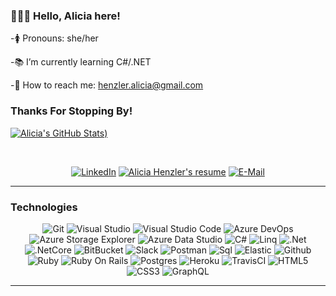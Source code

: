 ### 🙋🏻‍♀️ Hello, Alicia here!

-🚺 Pronouns: she/her

-📚 I’m currently learning C#/.NET

-📧 How to reach me: henzler.alicia@gmail.com

### Thanks For Stopping By!


[![Alicia's GitHub Stats](https://github-readme-stats.vercel.app/api?username=ahenzler&show_icons=true&theme=dracula))](https://github.com/ahenzler/github-readme-stats)

<br>
<p align="center">
  <a href="https://www.linkedin.com/in/alicia-henzler/"><img alt="LinkedIn" src="https://img.shields.io/badge/view%20my-linkedin-black?style=for-the-badge"/></a>
  <a href="https://www.canva.com/design/DAEmKeiek-c/ZydhPFdUMvRXAkXmRfFTFg/view?utm_content=DAEmKeiek-c&utm_campaign=designshare&utm_medium=link&utm_source=publishsharelink"><img alt="Alicia Henzler's resume" src="https://img.shields.io/badge/view%20my-resume-black?style=for-the-badge"/></a>
  <a href="mailto: aliciahenzler@outlook.com"><img alt="E-Mail" src="https://img.shields.io/badge/contact%20via-email-black?style=for-the-badge"/></a>
</p> 



<hr>

### Technologies  

<p align="center">

  <img alt="Git" src="https://img.shields.io/badge/Git-flat--square?logo=git&style=for-the-badge&color=black"/>
  <img alt="Visual Studio" src="https://img.shields.io/badge/Visual_Studio-flat--square?logo=VisualStudio&style=for-the-badge&color=black"/>
  <img alt="Visual Studio Code" src="https://img.shields.io/badge/Visual_Studio_Code-flat--square?logo=visualstudiocode&style=for-the-badge&color=black"/>
  <img alt="Azure DevOps" src="https://img.shields.io/badge/Azure_DevOps-flat--square?logo=azuredevops&style=for-the-badge&color=black"/>
  <img alt="Azure Storage Explorer" src="https://img.shields.io/badge/Azure_Storage_Explorer-flat--square?logo=Azure&style=for-the-badge&color=black"/>
  <img alt="Azure Data Studio" src="https://img.shields.io/badge/Azure_Data_Studio-flat--square?logo=AzureDataStudio&style=for-the-badge&color=black"/>
  <img alt="C#" src="https://img.shields.io/badge/C%23-flat--square?logo=codecrafters&style=for-the-badge&color=black"/>
  <img alt="Linq" src="https://img.shields.io/badge/Linq-flat--square?logo=Linq&style=for-the-badge&color=black"/>
  <img alt=".Net" src="https://img.shields.io/badge/.Net-flat--square?logo=.Net&style=for-the-badge&color=black"/>
  <img alt=".NetCore" src="https://img.shields.io/badge/.NetCore-flat--square?logo=.NetCore&style=for-the-badge&color=black"/>
  <img alt="BitBucket" src="https://img.shields.io/badge/BitBucket-flat--square?logo=BitBucket&style=for-the-badge&color=black"/>
  <img alt="Slack" src="https://img.shields.io/badge/Slack-flat--square?logo=Slack&style=for-the-badge&color=black"/>
  <img alt="Postman" src="https://img.shields.io/badge/Postman-flat--square?logo=Postman&style=for-the-badge&color=black"/>
  <img alt="Sql" src="https://img.shields.io/badge/Sql-flat--square?logo=Sql&style=for-the-badge&color=black"/>
  <img alt="Elastic" src="https://img.shields.io/badge/Elastic-flat--square?logo=Elastic&style=for-the-badge&color=black"/>
  <img alt="Github" src="https://img.shields.io/badge/Github-flat--square?logo=Github&style=for-the-badge&color=black"/>
  <img alt="Ruby" src="https://img.shields.io/badge/Ruby-flat--square?logo=ruby&style=for-the-badge&color=black"/>
  <img alt="Ruby On Rails" src="https://img.shields.io/badge/Ruby_On_Rails-flat--square?logo=ruby-on-rails&style=for-the-badge&color=black"/>
  <img alt="Postgres" src ="https://img.shields.io/badge/Postgres-flat--square?logo=postgres&style=for-the-badge&color=black"/>
  <img alt="Heroku" src="https://img.shields.io/badge/Heroku-flat--square?logo=heroku&style=for-the-badge&color=black"/>
  <img alt="TravisCI" src="https://img.shields.io/badge/TravisCI-flat--square?logo=travisci&style=for-the-badge&color=black"/>
  <img alt="HTML5" src="https://img.shields.io/badge/HTML5-flat--square?logo=html5&style=for-the-badge&color=black"/>
  <img alt="CSS3" src="https://img.shields.io/badge/CSS3-flat--square?logo=css3&style=for-the-badge&color=black"/>
  <img alt="GraphQL" src="https://img.shields.io/badge/GraphQL-flat--square?logo=graphql&style=for-the-badge&color=black"/>
</p>

<hr>
